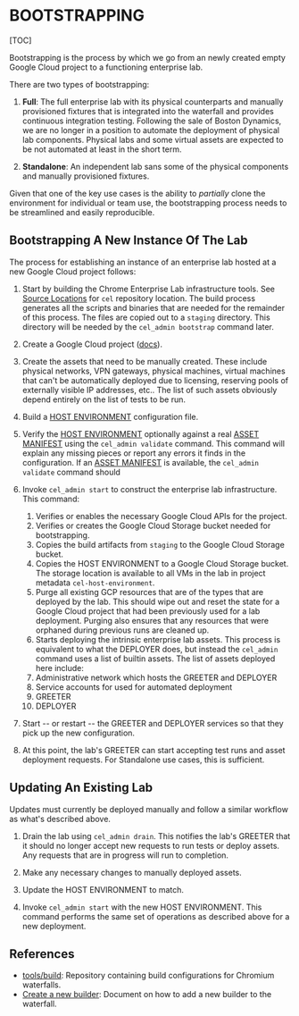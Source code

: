# BOOTSTRAPPING

[TOC]

Bootstrapping is the process by which we go from an newly created empty Google
Cloud project to a functioning enterprise lab.

There are two types of bootstrapping:


1.   **Full**: The full enterprise lab with its physical counterparts and
     manually provisioned fixtures that is integrated into the waterfall and
     provides continuous integration testing. Following the sale of Boston
     Dynamics, we are no longer in a position to automate the deployment of
     physical lab components.  Physical labs and some virtual assets are
     expected to be not automated at least in the short term.

1.   **Standalone**: An independent lab sans some of the physical components and
     manually provisioned fixtures.

Given that one of the key use cases is the ability to *partially* clone the
environment for individual or team use, the bootstrapping process needs to be
streamlined and easily reproducible.


## Bootstrapping A New Instance Of The Lab

The process for establishing an instance of an enterprise lab hosted at a new
Google Cloud project follows:


1.  Start by building the Chrome Enterprise Lab infrastructure tools. See
    [Source Locations] for `cel` repository location. The build process
    generates all the scripts and binaries that are needed for the remainder of
    this process.  The files are copied out to a `staging` directory. This
    directory will be needed by the `cel_admin bootstrap` command later.

1.  Create a Google Cloud project
    ([docs](https://cloud.google.com/resource-manager/docs/creating-managing-projects)).

1.  Create the assets that need to be manually created. These include physical
    networks, VPN gateways, physical machines, virtual machines that can't be
    automatically deployed due to licensing, reserving pools of externally
    visible IP addresses, etc.. The list of such assets obviously depend
    entirely on the list of tests to be run.

1.  Build a [HOST ENVIRONMENT] configuration file.

1.  Verify the [HOST ENVIRONMENT] optionally against a real [ASSET MANIFEST]
    using the `cel_admin validate` command. This command will explain any
    missing pieces or report any errors it finds in the configuration. If an
    [ASSET MANIFEST] is available, the `cel_admin validate` command should 

1.  Invoke `cel_admin start` to construct the enterprise lab infrastructure.
    This command:

    1.  Verifies or enables the necessary Google Cloud APIs for the project.
    1.  Verifies or creates the Google Cloud Storage bucket needed for
    bootstrapping.
    1.  Copies the build artifacts from `staging` to the Google Cloud Storage
    bucket.
    1.  Copies the HOST ENVIRONMENT to a Google Cloud Storage bucket. The
    storage location is available to all VMs in the lab in project metadata
    `cel-host-environment`.
    1.  Purge all existing GCP resources that are of the types that are deployed
    by the lab. This should wipe out and reset the state for a Google Cloud
    project that had been previously used for a lab deployment. Purging also
    ensures that any resources that were orphaned during previous runs are
    cleaned up.
    1.  Starts deploying the intrinsic enterprise lab assets. This process is
	equivalent to what the DEPLOYER does, but instead the `cel_admin`
	command uses a list of builtin assets. The list of assets deployed here
	include:
	1.  Administrative network which hosts the GREETER and DEPLOYER
	1.  Service accounts for used for automated deployment
	1.  GREETER
	1.  DEPLOYER

1.  Start -- or restart -- the GREETER and DEPLOYER services so that they pick
    up the new configuration.

1.  At this point, the lab's GREETER can start accepting test runs and asset
    deployment requests. For Standalone use cases, this is sufficient.


## Updating An Existing Lab

Updates must currently be deployed manually and follow a similar workflow as
what's described above.


1.  Drain the lab using `cel_admin drain`. This notifies the lab's GREETER that
    it should no longer accept new requests to run tests or deploy assets. Any
    requests that are in progress will run to completion.

1.  Make any necessary changes to manually deployed assets.

1.  Update the HOST ENVIRONMENT to match.

1.  Invoke `cel_admin start` with the new HOST ENVIRONMENT. This command
    performs the same set of operations as described above for a new deployment.



## References

*   [tools/build](https://chromium.googlesource.com/chromium/tools/build/): Repository containing build configurations for Chromium waterfalls.
*   [Create a new builder](https://chromium.googlesource.com/chromium/tools/build/+/master/scripts/slave/recipe_modules/chromium_tests/chromium_recipe.md): Document on how to add a new builder to the waterfall.


<!-- INSERT-INDEX -->
<!-- BEGIN-INDEX -->
<!--
Index of tags used throughout the documentation. This list lives in
//docs/index.md and should be included in all documents that depend on these
tags. Whenever the list changes, run the following command:

   ./update-index.sh

This will replace any line containing the string 'INSERT-INDEX' with the
contents of this file. It'll also remove everything  between the BEGIN-INDEX,
END-INDEX block. So each time the script is run it'll replace the index with the
latest version.
-->

[ASSET MANIFEST]: design-summary.md#asset-manifest
[Additional Considerations]: background.md#additional-considerations
[Asset Description Schema]: schema-guidelines.md
[Background]: background.md
[Bootstrapping]: bootstrapping.md
[Concepts]: design-summary.md#concepts
[DEPLOYER]: design-summary.md#deployer
[Deployment Details]: deployment.md
[Deploying Scripted Assets]: deployment.md#deploying-scripted-assets
[Design]: design-summary.md
[Frameworks/Tools Used]: background.md#tools-used
[GREETER]: design-summary.md#greeter
[Google Services]: google-services.md
[HOST ENVIRONMENT]: design-summary.md#host-environment
[HOST TEST RUNNER]: design-summary.md#host-test-runner
[ISOLATE]: design-summary.md#isolate
[Integration With Chromium Waterfall]: chrome-ci-integration.md
[Objective]: design-summary.md#objective
[On-Premise Fixtures]: on-premise-fixtures.md
[Private Google Compute Images]: private-images.md
[SYSTEM TEST RUNNER]: design-summary.md#system-test-runner
[Scalability]: scalability.md
[Source Locations]: source-locations.md
[TEST HOST]: design-summary.md#test-host
[TEST]: design-summary.md#test
[The Product]: design-summary.md#the-product
[Use Cases]: background.md#use-cases
[Workflows]: workflows.md
[cel_bot]: design-summary.md#cel_bot
[cel_py]: design-summary.md#cel_py

<!-- END-INDEX -->
